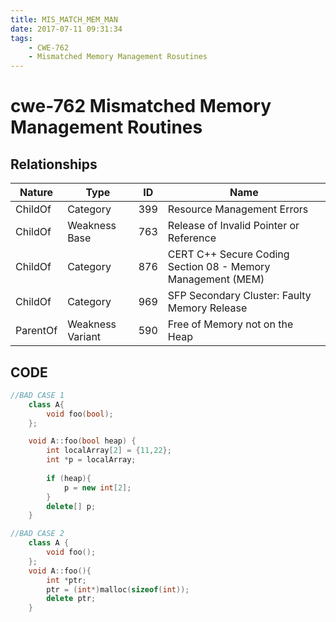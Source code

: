 ```yaml
---
title: MIS_MATCH_MEM_MAN
date: 2017-07-11 09:31:34
tags: 
    - CWE-762
    - Mismatched Memory Management Rosutines
---
```

# cwe-762 Mismatched Memory Management Routines

## Relationships

|Nature	    |  	Type		|		ID|	Name|
|-----------|---------------|----------|----|
|ChildOf	|	Category		|	399	|	Resource Management Errors	|
|ChildOf	|	Weakness Base	|	763	|	Release of Invalid Pointer or Reference	|
|ChildOf	|	Category		|	876	|	CERT C++ Secure Coding Section 08 - Memory Management (MEM)	|
|ChildOf	|	Category		|	969	|	SFP Secondary Cluster: Faulty Memory Release	|
|ParentOf	|Weakness Variant|	590	|	Free of Memory not on the Heap|
    
## CODE
	
```cpp
//BAD CASE 1
    class A{
        void foo(bool);
    };

    void A::foo(bool heap) {
        int localArray[2] = {11,22};
        int *p = localArray;
        
        if (heap){
            p = new int[2];
        }
        delete[] p;
    }

//BAD CASE 2
    class A {
        void foo();
    };
    void A::foo(){
        int *ptr;
        ptr = (int*)malloc(sizeof(int));
        delete ptr;
    }
```

